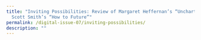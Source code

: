 ```yaml
---
title: "Inviting Possibilities: Review of Margaret Heffernan’s “Uncharted” and
  Scott Smith’s “How to Future”"
permalink: /digital-issue-07/inviting-possibilities/
description: ""
---
```

